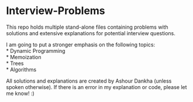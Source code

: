 # Interview-Problems
This repo holds multiple stand-alone files containing problems with solutions and extensive explanations for potential interview questions. <br />

I am going to put a stronger emphasis on the following topics: <br />
    * Dynamic Programming <br />
    * Memoization <br />
    * Trees <br />
    * Algorithms <br />

All solutions and explanations are created by Ashour Dankha (unless spoken otherwise). If there is an error in my explanation or code, please let me know! :)
